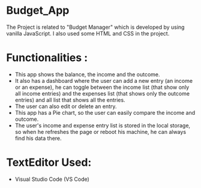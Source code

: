 # Budget_App
The Project is related to "Budget Manager" which is developed by using vanilla JavaScript.
I also used some HTML and CSS in the project.

# Functionalities :
* This app shows the balance, the income and the outcome. 
* It also has a dashboard where the user can add a new entry (an income or an expense), he can toggle between the income list (that show only all income entries) 
  and the expenses list (that shows only the outcome entries) and all list that shows all the entries.
* The user can also edit or delete an entry.
* This app has a Pie chart, so the user can easily compare the income and outcome.
* The user's income and expense entry list is stored in the local storage, so when he refreshes the page or reboot his machine, he can always find his data there.

# TextEditor Used:
* Visual Studio Code (VS Code)
